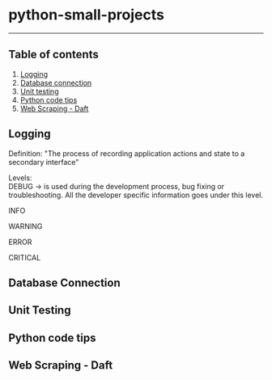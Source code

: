 # python-small-projects


---  
  ## Table of contents
1. [Logging](#Logging)  
2. [Database connection](#Database-connection)  
3. [Unit testing](#unit-testing)  
4. [Python code tips](#Python-code-tips)  
5. [Web Scraping - Daft](#Web-Scraping-Daft)  



## Logging
  Definition:
  "The process of recording application actions and state to a secondary interface"
  
  Levels:  
  DEBUG -> is used during the development process, bug fixing or troubleshooting. All the developer specific information goes under this level.
  
  INFO
  
  WARNING
  
  ERROR
  
  CRITICAL


## Database Connection

## Unit Testing

## Python code tips

## Web Scraping - Daft
